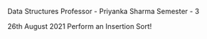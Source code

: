 Data Structures
Professor - Priyanka Sharma
Semester - 3

26th August 2021
Perform an Insertion Sort! 

